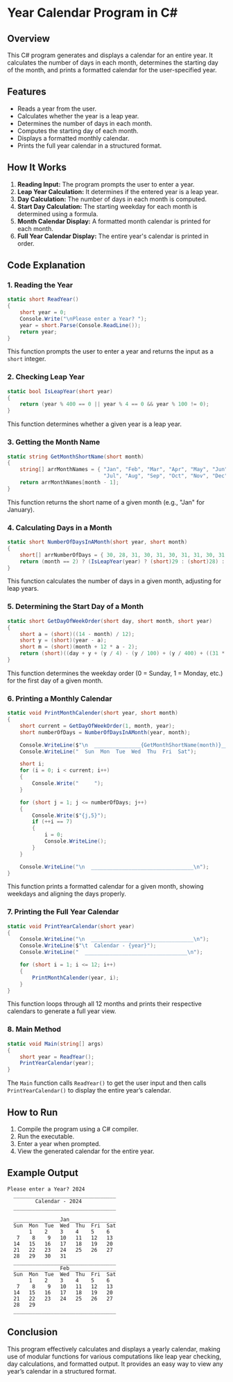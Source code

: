 # Year Calendar Program in C#

## Overview
This C# program generates and displays a calendar for an entire year. It calculates the number of days in each month, determines the starting day of the month, and prints a formatted calendar for the user-specified year.

## Features
- Reads a year from the user.
- Calculates whether the year is a leap year.
- Determines the number of days in each month.
- Computes the starting day of each month.
- Displays a formatted monthly calendar.
- Prints the full year calendar in a structured format.

## How It Works
1. **Reading Input:** The program prompts the user to enter a year.
2. **Leap Year Calculation:** It determines if the entered year is a leap year.
3. **Day Calculation:** The number of days in each month is computed.
4. **Start Day Calculation:** The starting weekday for each month is determined using a formula.
5. **Month Calendar Display:** A formatted month calendar is printed for each month.
6. **Full Year Calendar Display:** The entire year's calendar is printed in order.

## Code Explanation
### 1. Reading the Year
```csharp
static short ReadYear()
{
    short year = 0;
    Console.Write("\nPlease enter a Year? ");
    year = short.Parse(Console.ReadLine());
    return year;
}
```
This function prompts the user to enter a year and returns the input as a `short` integer.

### 2. Checking Leap Year
```csharp
static bool IsLeapYear(short year)
{
    return (year % 400 == 0 || year % 4 == 0 && year % 100 != 0);
}
```
This function determines whether a given year is a leap year.

### 3. Getting the Month Name
```csharp
static string GetMonthShortName(short month)
{
    string[] arrMonthNames = { "Jan", "Feb", "Mar", "Apr", "May", "Jun",
                               "Jul", "Aug", "Sep", "Oct", "Nov", "Dec" };
    return arrMonthNames[month - 1];
}
```
This function returns the short name of a given month (e.g., "Jan" for January).

### 4. Calculating Days in a Month
```csharp
static short NumberOfDaysInAMonth(short year, short month)
{
    short[] arrNumberOfDays = { 30, 28, 31, 30, 31, 30, 31, 31, 30, 31, 30, 31 };
    return (month == 2) ? (IsLeapYear(year) ? (short)29 : (short)28) : arrNumberOfDays[month - 1];
}
```
This function calculates the number of days in a given month, adjusting for leap years.

### 5. Determining the Start Day of a Month
```csharp
static short GetDayOfWeekOrder(short day, short month, short year)
{
    short a = (short)((14 - month) / 12);
    short y = (short)(year - a);
    short m = (short)(month + 12 * a - 2);
    return (short)((day + y + (y / 4) - (y / 100) + (y / 400) + ((31 * m) / 12)) % 7);
}
```
This function determines the weekday order (0 = Sunday, 1 = Monday, etc.) for the first day of a given month.

### 6. Printing a Monthly Calendar
```csharp
static void PrintMonthCalender(short year, short month)
{
    short current = GetDayOfWeekOrder(1, month, year);
    short numberOfDays = NumberOfDaysInAMonth(year, month);

    Console.WriteLine($"\n  _______________{GetMonthShortName(month)}_______________\n");
    Console.WriteLine("  Sun  Mon  Tue  Wed  Thu  Fri  Sat");

    short i;
    for (i = 0; i < current; i++)
    {
        Console.Write("     ");
    }

    for (short j = 1; j <= numberOfDays; j++)
    {
        Console.Write($"{j,5}");
        if (++i == 7)
        {
            i = 0;
            Console.WriteLine();
        }
    }

    Console.WriteLine("\n  _________________________________\n");
}
```
This function prints a formatted calendar for a given month, showing weekdays and aligning the days properly.

### 7. Printing the Full Year Calendar
```csharp
static void PrintYearCalendar(short year)
{
    Console.WriteLine("\n  _________________________________\n");
    Console.WriteLine($"\t  Calendar - {year}");
    Console.WriteLine("  _________________________________\n");

    for (short i = 1; i <= 12; i++)
    {
        PrintMonthCalender(year, i);
    }
}
```
This function loops through all 12 months and prints their respective calendars to generate a full year view.

### 8. Main Method
```csharp
static void Main(string[] args)
{
    short year = ReadYear();
    PrintYearCalendar(year);
}
```
The `Main` function calls `ReadYear()` to get the user input and then calls `PrintYearCalendar()` to display the entire year’s calendar.

## How to Run
1. Compile the program using a C# compiler.
2. Run the executable.
3. Enter a year when prompted.
4. View the generated calendar for the entire year.

## Example Output
```
Please enter a Year? 2024
  _________________________________
         Calendar - 2024
  _________________________________

  _______________Jan_______________
  Sun  Mon  Tue  Wed  Thu  Fri  Sat
       1    2    3    4    5    6
   7    8    9   10   11   12   13
  14   15   16   17   18   19   20
  21   22   23   24   25   26   27
  28   29   30   31
  _________________________________
  _______________Feb_______________
  Sun  Mon  Tue  Wed  Thu  Fri  Sat
       1    2    3    4    5    6
   7    8    9   10   11   12   13
  14   15   16   17   18   19   20
  21   22   23   24   25   26   27
  28   29
  _________________________________
```

## Conclusion
This program effectively calculates and displays a yearly calendar, making use of modular functions for various computations like leap year checking, day calculations, and formatted output. It provides an easy way to view any year’s calendar in a structured format.
